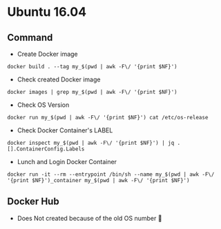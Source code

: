 # Ubuntu 16.04


## Command

+ Create Docker image

```
docker build . --tag my_$(pwd | awk -F\/ '{print $NF}')
```

+ Check created Docker image

```
docker images | grep my_$(pwd | awk -F\/ '{print $NF}')
```

+ Check OS Version

```
docker run my_$(pwd | awk -F\/ '{print $NF}') cat /etc/os-release
```

+ Check Docker Container's LABEL

```
docker inspect my_$(pwd | awk -F\/ '{print $NF}') | jq .[].ContainerConfig.Labels
```

+ Lunch and Login Docker Container

```
docker run -it --rm --entrypoint /bin/sh --name my_$(pwd | awk -F\/ '{print $NF}')_container my_$(pwd | awk -F\/ '{print $NF}')
```

## Docker Hub

+ Does Not created because of the old OS number :no_good:
